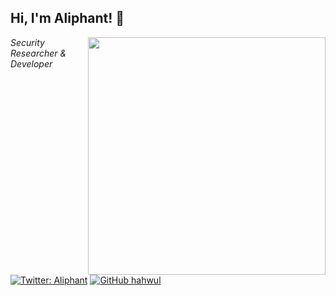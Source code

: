 <h2> Hi, I'm Aliphant! 👋</h2>
<img align='right' src="https://github-readme-stats.vercel.app/api?username=aliphant18&show_icons=true&theme=radical" width="380">
<p><em>Security Researcher & Developer<br>
  <!--Developer and H4cker <img src="https://media.giphy.com/media/WUlplcMpOCEmTGBtBW/giphy.gif" width="30"> -->
</em></p>

[![Twitter: Aliphant](https://img.shields.io/twitter/follow/Aliphant?style=flat-square)](https://twitter.com/Aliphant2020)
[![GitHub hahwul](https://img.shields.io/github/followers/zentreax?label=follow%20github&style=flat-square)](https://github.com/aliphant18)

<br>

 <script src="https://tryhackme.com/badge/341831"></script>
